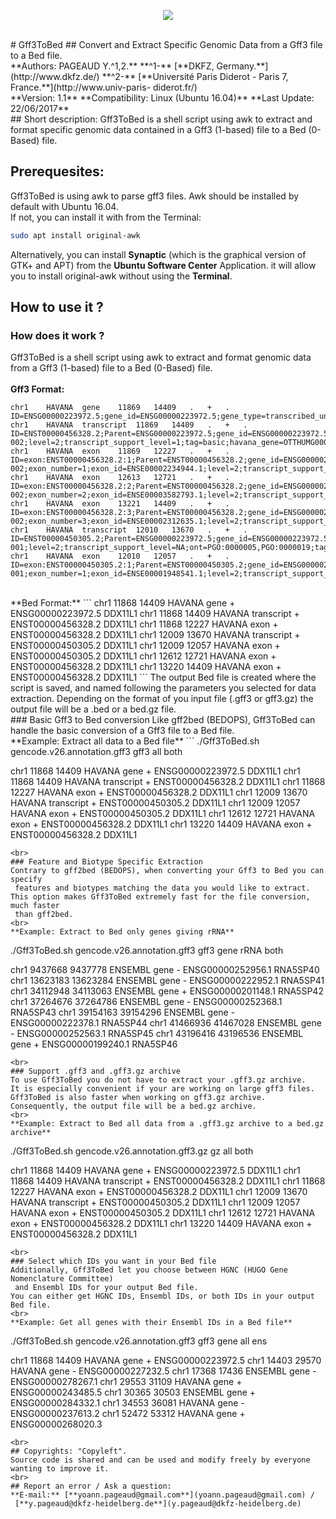 <p align="center">
<img src="https://goo.gl/Dxv4Kg">
</p>
<br>
# Gff3ToBed
## Convert and Extract Specific Genomic Data from a Gff3 file to a Bed file. 
<br>
**Authors: PAGEAUD Y.^1,2.**  
**^1-** [**DKFZ, Germany.**](http://www.dkfz.de/)  
**^2-** [**Université Paris Diderot - Paris 7, France.**](http://www.univ-paris-
diderot.fr/)  
<br>
**Version: 1.1**  
**Compatibility: Linux (Ubuntu 16.04)**  
**Last Update: 22/06/2017**  
<br>
## Short description:
Gff3ToBed is a shell script using awk to extract and format specific genomic
 data contained in a Gff3 (1-based) file to a Bed (0-Based) file.  

## Prerequesites:
Gff3ToBed is using awk to parse gff3 files.
Awk should be installed by default with Ubuntu 16.04.  
If not, you can install it with from the Terminal:

```bash
sudo apt install original-awk
```

Alternatively, you can install **Synaptic** (which is the graphical version of
 GTK+ and APT) from the **Ubuntu Software Center** Application. it will allow
 you to install original-awk without using the **Terminal**.  

## How to use it ?
### How does it work ? 
Gff3ToBed is a shell script using awk to extract and format genomic data from a
 Gff3 (1-based) file to a Bed (0-Based) file.  
<br>
**Gff3 Format:**
```
chr1	HAVANA	gene	11869	14409	.	+	.	ID=ENSG00000223972.5;gene_id=ENSG00000223972.5;gene_type=transcribed_unprocessed_pseudogene;gene_name=DDX11L1;level=2;havana_gene=OTTHUMG00000000961.2
chr1	HAVANA	transcript	11869	14409	.	+	.	ID=ENST00000456328.2;Parent=ENSG00000223972.5;gene_id=ENSG00000223972.5;transcript_id=ENST00000456328.2;gene_type=transcribed_unprocessed_pseudogene;gene_name=DDX11L1;transcript_type=processed_transcript;transcript_name=DDX11L1-002;level=2;transcript_support_level=1;tag=basic;havana_gene=OTTHUMG00000000961.2;havana_transcript=OTTHUMT00000362751.1
chr1	HAVANA	exon	11869	12227	.	+	.	ID=exon:ENST00000456328.2:1;Parent=ENST00000456328.2;gene_id=ENSG00000223972.5;transcript_id=ENST00000456328.2;gene_type=transcribed_unprocessed_pseudogene;gene_name=DDX11L1;transcript_type=processed_transcript;transcript_name=DDX11L1-002;exon_number=1;exon_id=ENSE00002234944.1;level=2;transcript_support_level=1;tag=basic;havana_gene=OTTHUMG00000000961.2;havana_transcript=OTTHUMT00000362751.1
chr1	HAVANA	exon	12613	12721	.	+	.	ID=exon:ENST00000456328.2:2;Parent=ENST00000456328.2;gene_id=ENSG00000223972.5;transcript_id=ENST00000456328.2;gene_type=transcribed_unprocessed_pseudogene;gene_name=DDX11L1;transcript_type=processed_transcript;transcript_name=DDX11L1-002;exon_number=2;exon_id=ENSE00003582793.1;level=2;transcript_support_level=1;tag=basic;havana_gene=OTTHUMG00000000961.2;havana_transcript=OTTHUMT00000362751.1
chr1	HAVANA	exon	13221	14409	.	+	.	ID=exon:ENST00000456328.2:3;Parent=ENST00000456328.2;gene_id=ENSG00000223972.5;transcript_id=ENST00000456328.2;gene_type=transcribed_unprocessed_pseudogene;gene_name=DDX11L1;transcript_type=processed_transcript;transcript_name=DDX11L1-002;exon_number=3;exon_id=ENSE00002312635.1;level=2;transcript_support_level=1;tag=basic;havana_gene=OTTHUMG00000000961.2;havana_transcript=OTTHUMT00000362751.1
chr1	HAVANA	transcript	12010	13670	.	+	.	ID=ENST00000450305.2;Parent=ENSG00000223972.5;gene_id=ENSG00000223972.5;transcript_id=ENST00000450305.2;gene_type=transcribed_unprocessed_pseudogene;gene_name=DDX11L1;transcript_type=transcribed_unprocessed_pseudogene;transcript_name=DDX11L1-001;level=2;transcript_support_level=NA;ont=PGO:0000005,PGO:0000019;tag=basic;havana_gene=OTTHUMG00000000961.2;havana_transcript=OTTHUMT00000002844.2
chr1	HAVANA	exon	12010	12057	.	+	.	ID=exon:ENST00000450305.2:1;Parent=ENST00000450305.2;gene_id=ENSG00000223972.5;transcript_id=ENST00000450305.2;gene_type=transcribed_unprocessed_pseudogene;gene_name=DDX11L1;transcript_type=transcribed_unprocessed_pseudogene;transcript_name=DDX11L1-001;exon_number=1;exon_id=ENSE00001948541.1;level=2;transcript_support_level=NA;ont=PGO:0000005,PGO:0000019;tag=basic;havana_gene=OTTHUMG00000000961.2;havana_transcript=OTTHUMT00000002844.2
```
<br>
**Bed Format:**
```
chr1	11868	14409	HAVANA	gene	+	ENSG00000223972.5	DDX11L1
chr1	11868	14409	HAVANA	transcript	+	ENST00000456328.2	DDX11L1
chr1	11868	12227	HAVANA	exon	+	ENST00000456328.2	DDX11L1
chr1	12009	13670	HAVANA	transcript	+	ENST00000450305.2	DDX11L1
chr1	12009	12057	HAVANA	exon	+	ENST00000450305.2	DDX11L1
chr1	12612	12721	HAVANA	exon	+	ENST00000456328.2	DDX11L1
chr1	13220	14409	HAVANA	exon	+	ENST00000456328.2	DDX11L1
```
The output Bed file is created where the script is saved, and named following
 the parameters you selected for data extraction.  
Depending on the format of you input file (.gff3 or gff3.gz) the output file
 will be a .bed or a bed.gz file.  
<br>
### Basic Gff3 to Bed conversion
Like gff2bed (BEDOPS), Gff3ToBed can handle the basic conversion of a Gff3 file
 to a Bed file.  
<br>
**Example: Extract all data to a Bed file**
```
./Gff3ToBed.sh gencode.v26.annotation.gff3 gff3 all both

chr1	11868	14409	HAVANA	gene	+	ENSG00000223972.5	DDX11L1
chr1	11868	14409	HAVANA	transcript	+	ENST00000456328.2	DDX11L1
chr1	11868	12227	HAVANA	exon	+	ENST00000456328.2	DDX11L1
chr1	12009	13670	HAVANA	transcript	+	ENST00000450305.2	DDX11L1
chr1	12009	12057	HAVANA	exon	+	ENST00000450305.2	DDX11L1
chr1	12612	12721	HAVANA	exon	+	ENST00000456328.2	DDX11L1
chr1	13220	14409	HAVANA	exon	+	ENST00000456328.2	DDX11L1
```
<br>
### Feature and Biotype Specific Extraction
Contrary to gff2bed (BEDOPS), when converting your Gff3 to Bed you can specify
 features and biotypes matching the data you would like to extract.  
This option makes Gff3ToBed extremely fast for the file conversion, much faster
 than gff2bed.  
<br>
**Example: Extract to Bed only genes giving rRNA**
```
./Gff3ToBed.sh gencode.v26.annotation.gff3 gff3 gene rRNA both

chr1	9437668	9437778	ENSEMBL	gene	-	ENSG00000252956.1	RNA5SP40
chr1	13623183	13623284	ENSEMBL	gene	-	ENSG00000222952.1	RNA5SP41
chr1	34112948	34113063	ENSEMBL	gene	+	ENSG00000201148.1	RNA5SP42
chr1	37264676	37264786	ENSEMBL	gene	-	ENSG00000252368.1	RNA5SP43
chr1	39154163	39154296	ENSEMBL	gene	-	ENSG00000222378.1	RNA5SP44
chr1	41466936	41467028	ENSEMBL	gene	-	ENSG00000252563.1	RNA5SP45
chr1	43196416	43196536	ENSEMBL	gene	+	ENSG00000199240.1	RNA5SP46
```
<br>
### Support .gff3 and .gff3.gz archive
To use Gff3ToBed you do not have to extract your .gff3.gz archive.  
It is especially convenient if your are working on large gff3 files.  
Gff3ToBed is also faster when working on gff3.gz archive.  
Consequently, the output file will be a bed.gz archive.  
<br>
**Example: Extract to Bed all data from a .gff3.gz archive to a bed.gz archive**
```
./Gff3ToBed.sh gencode.v26.annotation.gff3.gz gz all both

chr1	11868	14409	HAVANA	gene	+	ENSG00000223972.5	DDX11L1
chr1	11868	14409	HAVANA	transcript	+	ENST00000456328.2	DDX11L1
chr1	11868	12227	HAVANA	exon	+	ENST00000456328.2	DDX11L1
chr1	12009	13670	HAVANA	transcript	+	ENST00000450305.2	DDX11L1
chr1	12009	12057	HAVANA	exon	+	ENST00000450305.2	DDX11L1
chr1	12612	12721	HAVANA	exon	+	ENST00000456328.2	DDX11L1
chr1	13220	14409	HAVANA	exon	+	ENST00000456328.2	DDX11L1
```
<br>
### Select which IDs you want in your Bed file
Additionally, Gff3ToBed let you choose between HGNC (HUGO Gene Nomenclature Committee)
 and Ensembl IDs for your output Bed file.  
You can either get HGNC IDs, Ensembl IDs, or both IDs in your output Bed file.  
<br>
**Example: Get all genes with their Ensembl IDs in a Bed file**
```
./Gff3ToBed.sh gencode.v26.annotation.gff3 gff3 gene all ens

chr1	11868	14409	HAVANA	gene	+	ENSG00000223972.5
chr1	14403	29570	HAVANA	gene	-	ENSG00000227232.5
chr1	17368	17436	ENSEMBL	gene	-	ENSG00000278267.1
chr1	29553	31109	HAVANA	gene	+	ENSG00000243485.5
chr1	30365	30503	ENSEMBL	gene	+	ENSG00000284332.1
chr1	34553	36081	HAVANA	gene	-	ENSG00000237613.2
chr1	52472	53312	HAVANA	gene	+	ENSG00000268020.3

```
<br>
## Copyrights: "Copyleft".
Source code is shared and can be used and modify freely by everyone wanting to improve it.  
<br>
## Report an error / Ask a question:
**E-mail:** [**yoann.pageaud@gmail.com**](yoann.pageaud@gmail.com) /
 [**y.pageaud@dkfz-heidelberg.de**](y.pageaud@dkfz-heidelberg.de)
